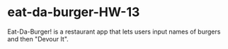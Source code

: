 # eat-da-burger-HW-13
Eat-Da-Burger! is a restaurant app that lets users input names of burgers and then "Devour It".
